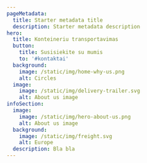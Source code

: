 ```yaml
---
pageMetadata:
  title: Starter metadata title
  description: Starter metadata description
hero:
  title: Konteineriu transportavimas
  button:
    title: Susisiekite su mumis
    to: '#kontaktai'
  background:
    image: /static/img/home-why-us.png
    alt: Circles
  image:
    image: /static/img/delivery-trailer.svg
    alt: About us image
infoSection:
  image:
    image: /static/img/hero-about-us.png
    alt: About us image
  background:
    image: /static/img/freight.svg
    alt: Europe
  description: Bla bla
---
```

